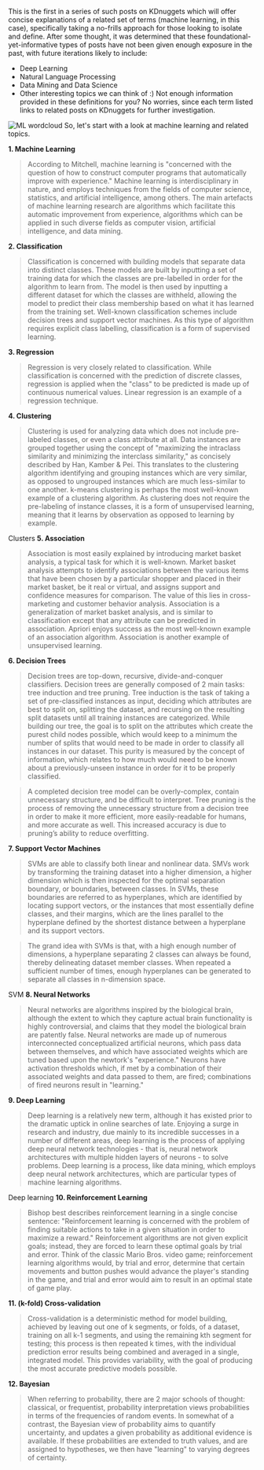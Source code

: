 This is the first in a series of such posts on KDnuggets which will offer concise explanations of a related set of terms (machine learning, in this case), specifically taking a no-frills approach for those looking to isolate and define. After some thought, it was determined that these foundational-yet-informative types of posts have not been given enough exposure in the past, with future iterations likely to include:

* Deep Learning
* Natural Language Processing
* Data Mining and Data Science
* Other interesting topics we can think of :)
Not enough information provided in these definitions for you? No worries, since each term listed links to related posts on KDnuggets for further investigation.

![ML wordcloud](/rahul10-pu.github.io/ml-wordcloud.jpg)
So, let's start with a look at machine learning and related topics.

**1. Machine Learning**
 
>According to Mitchell, machine learning is "concerned with the question of how to construct computer programs that automatically improve with experience." Machine learning is interdisciplinary in nature, and employs techniques from the fields of computer science, statistics, and artificial intelligence, among others. The main artefacts of machine learning research are algorithms which facilitate this automatic improvement from experience, algorithms which can be applied in such diverse fields as computer vision, artificial intelligence, and data mining.

**2. Classification**
 
>Classification is concerned with building models that separate data into distinct classes. These models are built by inputting a set of training data for which the classes are pre-labelled in order for the algorithm to learn from. The model is then used by inputting a different dataset for which the classes are withheld, allowing the model to predict their class membership based on what it has learned from the training set. Well-known classification schemes include decision trees and support vector machines. As this type of algorithm requires explicit class labelling, classification is a form of supervised learning.

**3. Regression**
 
>Regression is very closely related to classification. While classification is concerned with the prediction of discrete classes, regression is applied when the "class" to be predicted is made up of continuous numerical values. Linear regression is an example of a regression technique.

**4. Clustering**
 
>Clustering is used for analyzing data which does not include pre-labeled classes, or even a class attribute at all. Data instances are grouped together using the concept of "maximizing the intraclass similarity and minimizing the interclass similarity," as concisely described by Han, Kamber & Pei. This translates to the clustering algorithm identifying and grouping instances which are very similar, as opposed to ungrouped instances which are much less-similar to one another. k-means clustering is perhaps the most well-known example of a clustering algorithm. As clustering does not require the pre-labeling of instance classes, it is a form of unsupervised learning, meaning that it learns by observation as opposed to learning by example.


Clusters
**5. Association**
 
>Association is most easily explained by introducing market basket analysis, a typical task for which it is well-known. Market basket analysis attempts to identify associations between the various items that have been chosen by a particular shopper and placed in their market basket, be it real or virtual, and assigns support and confidence measures for comparison. The value of this lies in cross-marketing and customer behavior analysis. Association is a generalization of market basket analysis, and is similar to classification except that any attribute can be predicted in association. Apriori enjoys success as the most well-known example of an association algorithm. Association is another example of unsupervised learning.

**6. Decision Trees**
 
>Decision trees are top-down, recursive, divide-and-conquer classifiers. Decision trees are generally composed of 2 main tasks: tree induction and tree pruning. Tree induction is the task of taking a set of pre-classified instances as input, deciding which attributes are best to split on, splitting the dataset, and recursing on the resulting split datasets until all training instances are categorized. While building our tree, the goal is to split on the attributes which create the purest child nodes possible, which would keep to a minimum the number of splits that would need to be made in order to classify all instances in our dataset. This purity is measured by the concept of information, which relates to how much would need to be known about a previously-unseen instance in order for it to be properly classified.

>A completed decision tree model can be overly-complex, contain unnecessary structure, and be difficult to interpret. Tree pruning is the process of removing the unnecessary structure from a decision tree in order to make it more efficient, more easily-readable for humans, and more accurate as well. This increased accuracy is due to pruning’s ability to reduce overfitting.

**7. Support Vector Machines**
 
>SVMs are able to classify both linear and nonlinear data. SMVs work by transforming the training dataset into a higher dimension, a higher dimension which is then inspected for the optimal separation boundary, or boundaries, between classes. In SVMs, these boundaries are referred to as hyperplanes, which are identified by locating support vectors, or the instances that most essentially define classes, and their margins, which are the lines parallel to the hyperplane defined by the shortest distance between a hyperplane and its support vectors.

>The grand idea with SVMs is that, with a high enough number of dimensions, a hyperplane separating 2 classes can always be found, thereby delineating dataset member classes. When repeated a sufficient number of times, enough hyperplanes can be generated to separate all classes in n-dimension space.

SVM
**8. Neural Networks**
 
>Neural networks are algorithms inspired by the biological brain, although the extent to which they capture actual brain functionality is highly controversial, and claims that they model the biological brain are patently false. Neural networks are made up of numerous interconnected conceptualized artificial neurons, which pass data between themselves, and which have associated weights which are tuned based upon the newtork's "experience." Neurons have activation thresholds which, if met by a combination of their associated weights and data passed to them, are fired; combinations of fired neurons result in "learning."

**9. Deep Learning**
 
>Deep learning is a relatively new term, although it has existed prior to the dramatic uptick in online searches of late. Enjoying a surge in research and industry, due mainly to its incredible successes in a number of different areas, deep learning is the process of applying deep neural network technologies - that is, neural network architectures with multiple hidden layers of neurons - to solve problems. Deep learning is a process, like data mining, which employs deep neural network architectures, which are particular types of machine learning algorithms.

Deep learning
**10. Reinforcement Learning**
 
>Bishop best describes reinforcement learning in a single concise sentence: "Reinforcement learning is concerned with the problem of finding suitable actions to take in a given situation in order to maximize a reward." Reinforcement algorithms are not given explicit goals; instead, they are forced to learn these optimal goals by trial and error. Think of the classic Mario Bros. video game; reinforcement learning algorithms would, by trial and error, determine that certain movements and button pushes would advance the player's standing in the game, and trial and error would aim to result in an optimal state of game play.

**11. (k-fold) Cross-validation**
 
>Cross-validation is a deterministic method for model building, achieved by leaving out one of k segments, or folds, of a dataset, training on all k-1 segments, and using the remaining kth segment for testing; this process is then repeated k times, with the individual prediction error results being combined and averaged in a single, integrated model. This provides variability, with the goal of producing the most accurate predictive models possible.

**12. Bayesian**
 
>When referring to probability, there are 2 major schools of thought: classical, or frequentist, probability interpretation views probabilities in terms of the frequencies of random events. In somewhat of a contrast, the Bayesian view of probability aims to quantify uncertainty, and updates a given probability as additional evidence is available. If these probabilities are extended to truth values, and are assigned to hypotheses, we then have "learning" to varying degrees of certainty.
